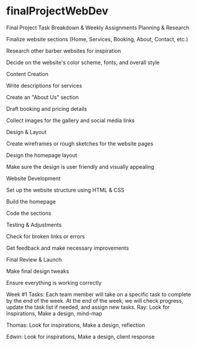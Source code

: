 # finalProjectWebDev

Final Project Task Breakdown & Weekly Assignments
Planning & Research


Finalize website sections (Home, Services, Booking, About, Contact, etc.)


Research other barber websites for inspiration


Decide on the website's color scheme, fonts, and overall style


Content Creation


Write descriptions for services


Create an "About Us" section


Draft booking and pricing details


Collect images for the gallery and social media links


Design & Layout


Create wireframes or rough sketches for the website pages


Design the homepage layout


Make sure the design is user friendly and visually appealing


Website Development


Set up the website structure using HTML & CSS


Build the homepage


Code the sections


Testing & Adjustments


Check for broken links or errors


Get feedback and make necessary improvements


Final Review & Launch


Make final design tweaks


Ensure everything is working correctly


Week #1 Tasks:
Each team member will take on a specific task to complete by the end of the week. At the end of the week, we will check progress, update the task list if needed, and assign new tasks.
Ray: Look for inspirations, Make a design, mind-map


Thomas: Look for inspirations, Make a design, reflection


Edwin: Look for inspirations, Make a design, client response
